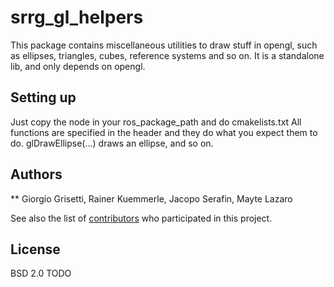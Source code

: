 # srrg_gl_helpers

This package contains miscellaneous utilities to draw stuff in opengl,
such as ellipses, triangles, cubes, reference systems and so on.
It is a standalone lib, and only depends on opengl.

## Setting up
Just copy the node in your ros_package_path and do cmakelists.txt
All functions are specified in the header and they do what you expect them to do.
glDrawEllipse(...) draws an ellipse, and so on.

## Authors

** Giorgio Grisetti, Rainer Kuemmerle, Jacopo Serafin, Mayte Lazaro

See also the list of [contributors](https://github.com/your/project/contributors) who participated in this project.

## License

BSD 2.0
TODO